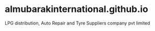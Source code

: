 # almubarakinternational.github.io
LPG distribution, Auto Repair and Tyre Suppliers company pvt limited
